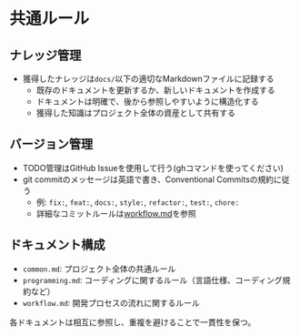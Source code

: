 # 共通ルール

## ナレッジ管理

- 獲得したナレッジは`docs/`以下の適切なMarkdownファイルに記録する
  - 既存のドキュメントを更新するか、新しいドキュメントを作成する
  - ドキュメントは明確で、後から参照しやすいように構造化する
  - 獲得した知識はプロジェクト全体の資産として共有する

## バージョン管理

- TODO管理はGitHub Issueを使用して行う(ghコマンドを使ってください)
- git commitのメッセージは英語で書き、Conventional Commitsの規約に従う
  - 例: `fix:`, `feat:`, `docs:`, `style:`, `refactor:`, `test:`, `chore:`
  - 詳細なコミットルールは[workflow.md](workflow.md)を参照

## ドキュメント構成

- `common.md`: プロジェクト全体の共通ルール
- `programming.md`: コーディングに関するルール（言語仕様、コーディング規約など）
- `workflow.md`: 開発プロセスの流れに関するルール

各ドキュメントは相互に参照し、重複を避けることで一貫性を保つ。

